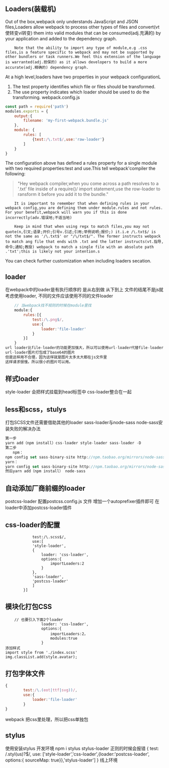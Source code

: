## Loaders(装载机)
Out of the box,webpack only understands JavaScript and JSON files,Loaders allow webpack to process other types of files and convert(vt使转变vi转变) them into valid modules that can be consumed(adj.充满的) by your application and added to the dependency graph.
```
	Note that the ability to import any type of module,e.g .css files,is a feature specific to webpack and may not be supported by other bundlers or task runners.We feel this extension of the language is warranted(adj.担保的) as it allows developers to build a more accurate(adj.精确的) dependency graph.
```
At a high level,loaders have two properties in your webpack configurationL
1. The test property identifies which file or files should be transformed.
2. The use property indicates which loader should be used to do the transforming.
webpack.config.js
```js
const path = require('path')
modules.exports = {
	output:{
		filename: 'my-first-webpack.bundle.js'
	},
	module: {
		rules: [
			{test:/\.txt$/,use:'raw-loader'}
		]
	}
}
```
The configuration above has defined a rules property for a single module with two required properties:test and use.This tell webpack'compiler the following:

>"Hey webpack compiler,when you come across a path resolves to a '.txt' file inside of a require()/ import statement,use the row-loader to ransform it before you add it to the bundle."
```
	It is important to remember that when defining rules in your webpack config,you are defining them under module.rules and not rules. For your benefit,webpack will warn you if this is done incorrectly(adv.错误地;不适当地)

```
```
	Keep in mind that when using regx to match files,you may not quote(n,引文;语录;开价;引号v.引述;引用;举例说明;报价;) it.i.e /\.txt$/ is not the same as '/\.txt$' or "/\/txt$/". The former instructs webpack to match ang file that ends with .txt and the latter instructs(vt.指导,命令;通知;教授) webpack to match a single file with an absolute path .'txt';this is likely not your intention.s
```
You can check further customization when including loaders secation.

## loader
在webpack中的loader是有执行顺序的
是从右到做
从下到上
文件的结尾不是js就考虑使用loader,
不同的文件应该使用不同的文件loader
```js
	// 当webpack找不规则的时候在module里找
	module:{
		rules:[{
			test:/\.png$/,
			use:{
				loader:'file-loader'
			}
		}]
	}
url loader比file-loader的功能更加强大，所以可以使用url-loader代替file-loader
url-loader图片打包成了base64的图片
但是这样用不合理，因为这样就是图片太多太大都在js文件里
这样请求很慢。所以很小的图片可以用。
````

## 样式loader
style-loader
会把样式挂载到head标签中
css-loader整合在一起
## less和scss，stulys
打包SCSS文件还需要借助其他的loader
sass-loader与node-sass
node-sass安装失败的解决办法
```js
第一步
yarn add（npm install）css-loader style-loader sass-loader -D
第二步
　　npm：
npm config set sass-binary-site http://npm.taobao.org/mirrors/node-sass
yarn：
yarn config set sass-binary-site http://npm.taobao.org/mirrors/node-sass
然后yarn add（npm install） node-sass 

````
## 自动添加厂商前缀的loader
postcss-loader
配置postcss.config.js
文件
增加一个autoprefixer插件即可
在loader中添加postcss-loader插件

## css-loader的配置
```
			test:/\.scss$/,
			use:[
			'style-loader',
			{
				loader: 'css-loader',
				options:{
					importLoaders:2
				}
			},
			'sass-loader',
			'postcss-loader'
			]
		}]
```
## 模块化打包CSS
```
	// 也要引入下面2个loader
				loader: 'css-loader',
				options:{
					importLoaders:2，
					modules:true
				}
添加样式
import style from './index.scss'
img.classList.add(style.avatar);
```

## 打包字体文件
```js
{
		test:/\.(eot|ttf|svg))/,
		use:{
			loader:'file-loader'
		}
}
````
webpack 把css里处理，所以把css单独包

## stylus 
使用安装stylus
开发环境
npm i stylus stylus-loader
正则的时候会报错
{
	test: /\.styl(us)?$/,
	use: ['style-loader','css-loader',{loader:'postcss-loader', options:{ sourceMap: true}},'stylus-loader']
}
线上环境